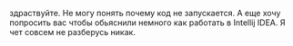 здраствуйте. Не могу понять почему код не запускается. А еще хочу попросить вас чтобы обьяснили немного как работать в Intellij IDEA. Я чет совсем не разберусь никак.
